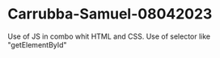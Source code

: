 # Carrubba-Samuel-08042023
Use of JS in combo whit HTML and CSS.
Use of selector like "getElementById"
